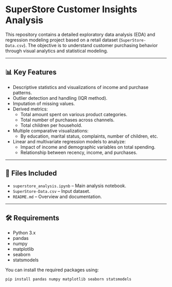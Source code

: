 # SuperStore Customer Insights Analysis

This repository contains a detailed exploratory data analysis (EDA) and regression modeling project based on a retail dataset (`SuperStore-Data.csv`). The objective is to understand customer purchasing behavior through visual analytics and statistical modeling.

---

## 📊 Key Features

- Descriptive statistics and visualizations of income and purchase patterns.
- Outlier detection and handling (IQR method).
- Imputation of missing values.
- Derived metrics:
  - Total amount spent on various product categories.
  - Total number of purchases across channels.
  - Total children per household.
- Multiple comparative visualizations:
  - By education, marital status, complaints, number of children, etc.
- Linear and multivariate regression models to analyze:
  - Impact of income and demographic variables on total spending.
  - Relationship between recency, income, and purchases.

---

## 📁 Files Included

- `superstore_analysis.ipynb` – Main analysis notebook.
- `SuperStore-Data.csv` – Input dataset.
- `README.md` – Overview and documentation.

---

## 🛠️ Requirements

- Python 3.x
- pandas
- numpy
- matplotlib
- seaborn
- statsmodels

You can install the required packages using:

```bash
pip install pandas numpy matplotlib seaborn statsmodels
